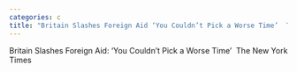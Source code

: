 ```yaml
---
categories: c
title: "Britain Slashes Foreign Aid ‘You Couldn’t Pick a Worse Time’  The New York Times"
---
```

Britain Slashes Foreign Aid: ‘You Couldn’t Pick a Worse Time’&nbsp;&nbsp;The New York Times